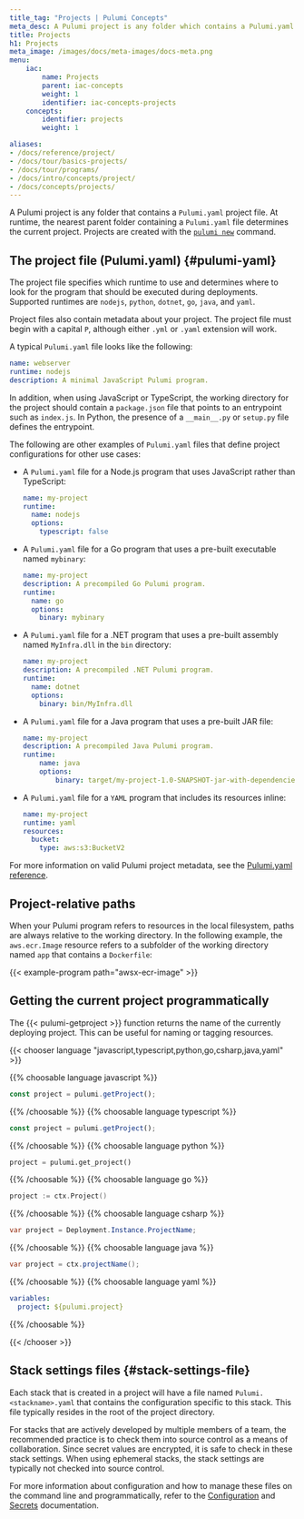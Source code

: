 ```yaml
---
title_tag: "Projects | Pulumi Concepts"
meta_desc: A Pulumi project is any folder which contains a Pulumi.yaml file. Learn about how to use Pulumi projects, as well as example use cases.
title: Projects
h1: Projects
meta_image: /images/docs/meta-images/docs-meta.png
menu:
    iac:
        name: Projects
        parent: iac-concepts
        weight: 1
        identifier: iac-concepts-projects
    concepts:
        identifier: projects
        weight: 1

aliases:
- /docs/reference/project/
- /docs/tour/basics-projects/
- /docs/tour/programs/
- /docs/intro/concepts/project/
- /docs/concepts/projects/
---
```


A Pulumi project is any folder that contains a `Pulumi.yaml` project file. At runtime, the nearest parent folder containing a `Pulumi.yaml` file determines the current project. Projects are created with the [`pulumi new`](/docs/cli/commands/pulumi_new/) command.

## The project file (Pulumi.yaml) {#pulumi-yaml}

The project file specifies which runtime to use and determines where to look for the program that should be executed during deployments. Supported runtimes are `nodejs`, `python`, `dotnet`, `go`, `java`, and `yaml`.

Project files also contain metadata about your project. The project file must begin with a capital `P`, although either `.yml` or `.yaml` extension will work.

A typical `Pulumi.yaml` file looks like the following:

```yaml
name: webserver
runtime: nodejs
description: A minimal JavaScript Pulumi program.
```

In addition, when using JavaScript or TypeScript, the working directory for the project should contain a `package.json` file that points to an entrypoint such as `index.js`. In Python, the presence of a `__main__.py` or `setup.py` file defines the entrypoint.

The following are other examples of `Pulumi.yaml` files that define project configurations for other use cases:

* A `Pulumi.yaml` file for a Node.js program that uses JavaScript rather than TypeScript:

    ```yaml
    name: my-project
    runtime:
      name: nodejs
      options:
        typescript: false
    ```

* A `Pulumi.yaml` file for a Go program that uses a pre-built executable named `mybinary`:

    ```yaml
    name: my-project
    description: A precompiled Go Pulumi program.
    runtime:
      name: go
      options:
        binary: mybinary
    ```

* A `Pulumi.yaml` file for a .NET program that uses a pre-built assembly named `MyInfra.dll` in the `bin` directory:

    ```yaml
    name: my-project
    description: A precompiled .NET Pulumi program.
    runtime:
      name: dotnet
      options:
        binary: bin/MyInfra.dll

    ```

* A `Pulumi.yaml` file for a Java program that uses a pre-built JAR file:

    ```yaml
    name: my-project
    description: A precompiled Java Pulumi program.
    runtime:
        name: java
        options:
            binary: target/my-project-1.0-SNAPSHOT-jar-with-dependencies.jar
    ```

* A `Pulumi.yaml` file for a `YAML` program that includes its resources inline:

    ```yaml
    name: my-project
    runtime: yaml
    resources:
      bucket:
        type: aws:s3:BucketV2
    ```

For more information on valid Pulumi project metadata, see the [Pulumi.yaml reference](/docs/reference/pulumi-yaml/).

## Project-relative paths

When your Pulumi program refers to resources in the local filesystem, paths are always relative to the working directory. In the following example, the `aws.ecr.Image` resource refers to a subfolder of the working directory named `app` that contains a `Dockerfile`:

{{< example-program path="awsx-ecr-image" >}}

## Getting the current project programmatically

The {{< pulumi-getproject >}} function returns the name of the currently deploying project. This can be useful for naming or tagging resources.

{{< chooser language "javascript,typescript,python,go,csharp,java,yaml" >}}

{{% choosable language javascript %}}

```javascript
const project = pulumi.getProject();
```

{{% /choosable %}}
{{% choosable language typescript %}}

```typescript
const project = pulumi.getProject();
```

{{% /choosable %}}
{{% choosable language python %}}

```python
project = pulumi.get_project()
```

{{% /choosable %}}
{{% choosable language go %}}

```go
project := ctx.Project()
```

{{% /choosable %}}
{{% choosable language csharp %}}

```csharp
var project = Deployment.Instance.ProjectName;
```

{{% /choosable %}}
{{% choosable language java %}}

```java
var project = ctx.projectName();
```

{{% /choosable %}}
{{% choosable language yaml %}}

```yaml
variables:
  project: ${pulumi.project}
```

{{% /choosable %}}

{{< /chooser >}}

## Stack settings files {#stack-settings-file}

Each stack that is created in a project will have a file named `Pulumi.<stackname>.yaml` that contains the configuration specific to this stack. This file typically resides in the root of the project directory.

For stacks that are actively developed by multiple members of a team, the recommended practice is to check them into source control as a means of collaboration. Since secret values are encrypted, it is safe to check in these stack settings. When using ephemeral stacks, the stack settings are typically not checked into source control.

For more information about configuration and how to manage these files on the command line and programmatically, refer to the [Configuration](/docs/concepts/config/) and [Secrets](/docs/concepts/secrets/) documentation.
